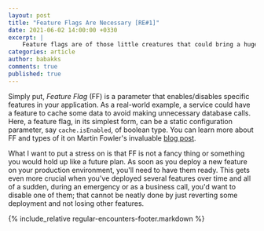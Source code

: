 ```yaml
---
layout: post
title: "Feature Flags Are Necessary [RE#1]"
date: 2021-06-02 14:00:00 +0330
excerpt: |
    Feature flags are of those little creatures that could bring a huge benefit to your side. 
categories: article
author: babakks
comments: true
published: true
---
```


Simply put, *Feature Flag* (FF) is a parameter that enables/disables specific features in your application. As a real-world example, a service could have a feature to cache some data to avoid making unnecessary database calls. Here, a feature flag, in its simplest form, can be a static configuration parameter, say `cache.isEnabled`, of boolean type. You can learn more about FF and types of it on Martin Fowler's invaluable [blog post][fowler-ff].

What I want to put a stress on is that FF is not a fancy thing or something you would hold up like a future plan. As soon as you deploy a new feature on your production environment, you'll need to have them ready. This gets even more crucial when you've deployed several features over time and all of a sudden, during an emergency or as a business call, you'd want to disable one of them; that cannot be neatly done by just reverting some deployment and not losing other features.

[fowler-ff]: https://martinfowler.com/articles/feature-toggles.html

{% include_relative regular-encounters-footer.markdown %}
